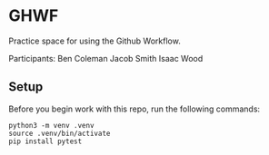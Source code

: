 
# GHWF

Practice space for using the Github Workflow.

Participants:
Ben Coleman
Jacob Smith
Isaac Wood

## Setup

Before you begin work with this repo, run the following commands:

```
python3 -m venv .venv
source .venv/bin/activate
pip install pytest
```
